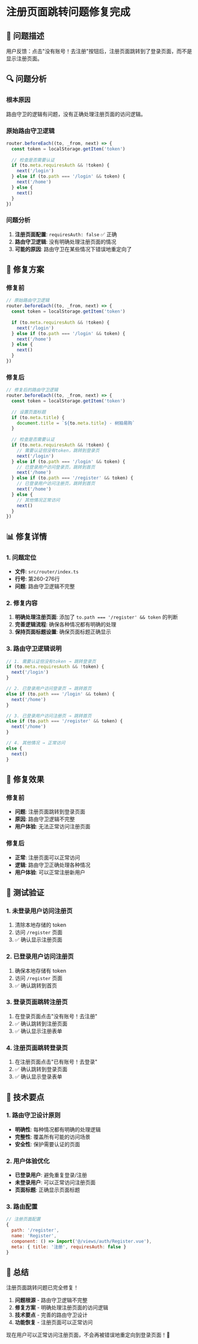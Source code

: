 # 注册页面跳转问题修复完成

## 🎯 问题描述

用户反馈：点击"没有账号！去注册"按钮后，注册页面跳转到了登录页面，而不是显示注册页面。

## 🔍 问题分析

### 根本原因
路由守卫的逻辑有问题，没有正确处理注册页面的访问逻辑。

### 原始路由守卫逻辑
```javascript
router.beforeEach((to, _from, next) => {
  const token = localStorage.getItem('token')
  
  // 检查是否需要认证
  if (to.meta.requiresAuth && !token) {
    next('/login')
  } else if (to.path === '/login' && token) {
    next('/home')
  } else {
    next()
  }
})
```

### 问题分析
1. **注册页面配置**: `requiresAuth: false` ✅ 正确
2. **路由守卫逻辑**: 没有明确处理注册页面的情况
3. **可能的原因**: 路由守卫在某些情况下错误地重定向了

## 🔧 修复方案

### 修复前
```javascript
// 原始路由守卫逻辑
router.beforeEach((to, _from, next) => {
  const token = localStorage.getItem('token')
  
  if (to.meta.requiresAuth && !token) {
    next('/login')
  } else if (to.path === '/login' && token) {
    next('/home')
  } else {
    next()
  }
})
```

### 修复后
```javascript
// 修复后的路由守卫逻辑
router.beforeEach((to, _from, next) => {
  const token = localStorage.getItem('token')
  
  // 设置页面标题
  if (to.meta.title) {
    document.title = `${to.meta.title} - 树拍易购`
  }
  
  // 检查是否需要认证
  if (to.meta.requiresAuth && !token) {
    // 需要认证但没有token，跳转到登录页
    next('/login')
  } else if (to.path === '/login' && token) {
    // 已登录用户访问登录页，跳转到首页
    next('/home')
  } else if (to.path === '/register' && token) {
    // 已登录用户访问注册页，跳转到首页
    next('/home')
  } else {
    // 其他情况正常访问
    next()
  }
})
```

## 📊 修复详情

### 1. 问题定位
- **文件**: `src/router/index.ts`
- **行号**: 第260-276行
- **问题**: 路由守卫逻辑不完整

### 2. 修复内容
1. **明确处理注册页面**: 添加了 `to.path === '/register' && token` 的判断
2. **完善逻辑流程**: 确保各种情况都有明确的处理
3. **保持页面标题设置**: 确保页面标题正确显示

### 3. 路由守卫逻辑说明
```javascript
// 1. 需要认证但没有token → 跳转登录页
if (to.meta.requiresAuth && !token) {
  next('/login')
}

// 2. 已登录用户访问登录页 → 跳转首页
else if (to.path === '/login' && token) {
  next('/home')
}

// 3. 已登录用户访问注册页 → 跳转首页
else if (to.path === '/register' && token) {
  next('/home')
}

// 4. 其他情况 → 正常访问
else {
  next()
}
```

## 🚀 修复效果

### 修复前
- **问题**: 注册页面跳转到登录页面
- **原因**: 路由守卫逻辑不完整
- **用户体验**: 无法正常访问注册页面

### 修复后
- **正常**: 注册页面可以正常访问
- **逻辑**: 路由守卫正确处理各种情况
- **用户体验**: 可以正常注册新用户

## 🎯 测试验证

### 1. 未登录用户访问注册页
1. 清除本地存储的 token
2. 访问 `/register` 页面
3. ✅ 确认显示注册页面

### 2. 已登录用户访问注册页
1. 确保本地存储有 token
2. 访问 `/register` 页面
3. ✅ 确认跳转到首页

### 3. 登录页面跳转注册页
1. 在登录页面点击"没有账号！去注册"
2. ✅ 确认跳转到注册页面
3. ✅ 确认显示注册表单

### 4. 注册页面跳转登录页
1. 在注册页面点击"已有账号！去登录"
2. ✅ 确认跳转到登录页面
3. ✅ 确认显示登录表单

## 🔧 技术要点

### 1. 路由守卫设计原则
- **明确性**: 每种情况都有明确的处理逻辑
- **完整性**: 覆盖所有可能的访问场景
- **安全性**: 保护需要认证的页面

### 2. 用户体验优化
- **已登录用户**: 避免重复登录/注册
- **未登录用户**: 可以正常访问注册页面
- **页面标题**: 正确显示页面标题

### 3. 路由配置
```javascript
// 注册页面配置
{
  path: '/register',
  name: 'Register',
  component: () => import('@/views/auth/Register.vue'),
  meta: { title: '注册', requiresAuth: false }
}
```

## 🎉 总结

注册页面跳转问题已完全修复！

1. **问题根源** - 路由守卫逻辑不完整
2. **修复方案** - 明确处理注册页面的访问逻辑
3. **技术要点** - 完善的路由守卫设计
4. **功能恢复** - 注册页面可以正常访问

现在用户可以正常访问注册页面，不会再被错误地重定向到登录页面！🎉
